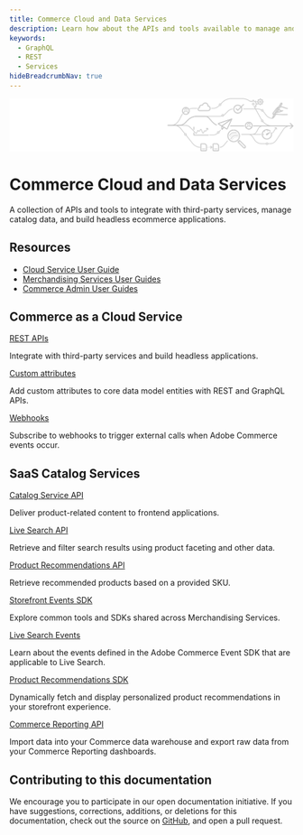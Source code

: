 ```yaml
---
title: Commerce Cloud and Data Services
description: Learn how about the APIs and tools available to manage and use commerce catalog and event data programmatically.
keywords:
  - GraphQL
  - REST
  - Services
hideBreadcrumbNav: true
---
```


<Hero slots="image, heading, text"/>

![Commerce Cloud and Data Services](_images/pipeline-illustration.png)

# Commerce Cloud and Data Services

A collection of APIs and tools to integrate with third-party services, manage catalog data, and build headless ecommerce applications.

<Resources slots="heading, links"/>

## Resources

*  [Cloud Service User Guide](https://experienceleague.adobe.com/en/docs/commerce/cloud-service/overview)
*  [Merchandising Services User Guides](https://experienceleague.adobe.com/en/docs/commerce/user-guides/home)
*  [Commerce Admin User Guides](https://experienceleague.adobe.com/en/docs/commerce-admin/user-guides/home)

<DiscoverBlock slots="heading, link, text"/>

## Commerce as a Cloud Service

[REST APIs](https://developer.adobe.com/commerce/webapi/rest/)

Integrate with third-party services and build headless applications.

<DiscoverBlock slots="link, text"/>

[Custom attributes](https://developer.adobe.com/commerce/webapi/rest/modules/custom-attributes/)

Add custom attributes to core data model entities with REST and GraphQL APIs.

<DiscoverBlock slots="link, text"/>

[Webhooks](https://developer.adobe.com/commerce/extensibility/webhooks/api/)

Subscribe to webhooks to trigger external calls when Adobe Commerce events occur.

<DiscoverBlock slots="heading, link, text"/>

## SaaS Catalog Services

[Catalog Service API](https://developer.adobe.com/commerce/webapi/graphql/schema/catalog-service/)

Deliver product-related content to frontend applications.

<DiscoverBlock slots="link, text"/>

[Live Search API](https://developer.adobe.com/commerce/webapi/graphql/schema/live-search/)

Retrieve and filter search results using product faceting and other data.

<DiscoverBlock slots="link, text"/>

[Product Recommendations API](https://developer.adobe.com/commerce/webapi/graphql/schema/product-recommendations/)

Retrieve recommended products based on a provided SKU.

<DiscoverBlock slots="link, text"/>

[Storefront Events SDK](shared-services/storefront-events/)

Explore common tools and SDKs shared across Merchandising Services.

<DiscoverBlock slots="link, text"/>

[Live Search Events](live-search/)

Learn about the events defined in the Adobe Commerce Event SDK that are applicable to Live Search.

<DiscoverBlock slots="link, text"/>

[Product Recommendations SDK](product-recommendations/)

Dynamically fetch and display personalized product recommendations in your storefront experience.

<DiscoverBlock slots="link, text"/>

[Commerce Reporting API](reporting/)

Import data into your Commerce data warehouse and export raw data from your Commerce Reporting dashboards.

## Contributing to this documentation

We encourage you to participate in our open documentation initiative. If you have suggestions, corrections, additions, or deletions for this documentation, check out the source on [GitHub](https://github.com/adobedocs/commerce-services), and open a pull request.
